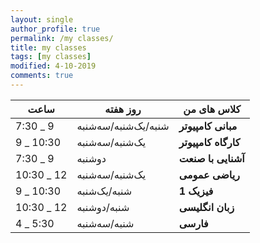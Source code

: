 ```yaml
---
layout: single
author_profile: true
permalink: /my classes/
title: my classes
tags: [my classes]
modified: 4-10-2019
comments: true
---
```




|       **ساعت**    |      **روز هفته**     |   **کلاس های من**     |
|-----------------|------------------------|-----------------------|
| 7:30 _ 9      | شنبه/یک‌شنبه/سه‌شنبه      |**مبانی کامپیوتر**  |
|  9 _ 10:30   | یک‌شنبه/سه‌شنبه  |  **کارگاه کامپیوتر**  |
| 7:30 _ 9   | دوشنبه  | **آشنایی با صنعت**  |
| 10:30 _ 12   | یک‌شنبه/سه‌شنبه  |  **ریاضی عمومی**   |
|9 _ 10:30  | شنبه/یک‌شنبه |   **فیزیک 1**  |
|10:30 _ 12  | شنبه/دوشنبه  | **زبان انگلیسی**  |
|4 _ 5:30   | شنبه/سه‌شنبه  | **فارسی**  |
